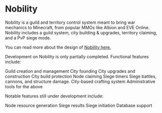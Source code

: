 # Nobility

Nobility is a guild and territory control system meant to bring war mechanics to Minecraft, from popular MMOs like Albion and EVE Online. Nobility includes a guild system, city building & upgrades, territory claiming, and a PvP siege mode.

You can read more about the design of [Nobility here.](https://www.reddit.com/r/CivEx/comments/i36biq/nobility_simplified_progress_update_3/)

Development on Nobility is only partially completed. Functional features include:

Guild creation and management
City founding
City upgrades and construction
City build protection
Node claiming
Siege timers
Siege battles, cannons, and structure damage.
City-based crafting system
Administrative tools for the above

Notable features still under development include:

Node resource generation
Siege results
Siege initiation
Database support
